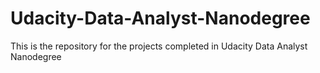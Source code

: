 # Udacity-Data-Analyst-Nanodegree
This is the repository for the projects completed in Udacity Data Analyst Nanodegree
